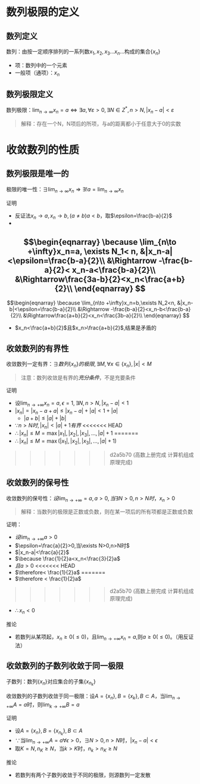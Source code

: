 # 数列极限的定义

## 数列定义

数列：由按一定顺序排列的一系列数$x_1, x_2, x_3\dots x_n\dots$构成的集合$\{x_n\}$

- 项：数列中的一个元素
- 一般项（通项）：$x_n$

## 数列极限定义

数列极限：$\lim_{n\to\infty}x_n=a \iff \exists a,\forall ε>0,\exists N\in Z^*,n>N, |x_n-a|<\varepsilon$

> 解释：存在一个N，N项后的所项，与a的距离都小于任意大于0的实数

# 收敛数列的性质

## 数列极限是唯一的

极限的唯一性：$\exists \lim_{n\to \infty}x_n \Rightarrow \exists !a=\lim_{n\to \infty}x_n$

证明

- 反证法$x_n\to a,x_n\to b,(a\neq b)a<b$，取$\epsilon=\frac{b-a}{2}$
- 
$$\begin{eqnarray}
    \because \lim_{n\to +\infty}x_n=a, \exists N_1< n, &|x_n-a|<\epsilon=\frac{b-a}{2}\\
    &\Rightarrow -\frac{b-a}{2}< x_n-a<\frac{b-a}{2}\\
    &\Rightarrow\frac{3a-b}{2}<x_n<\frac{a+b}{2}\\
\end{eqnarray}
$$
- 
$$\begin{eqnarray}
    \because \lim_{n\to +\infty}x_n=b,\exists N_2<n, &|x_n-b|<\epsilon=\frac{b-a}{2}\\
    &\Rightarrow -\frac{b-a}{2}<x_n-b<\frac{b-a}{2}\\
    &\Rightarrow\frac{a+b}{2}<x_n<\frac{3b-a}{2}\\
\end{eqnarray}
$$
- $x_n<\frac{a+b}{2}$且$x_n>\frac{a+b}{2}$,结果是矛盾的

## 收敛数列的有界性

收敛数列一定有界：$\exists 数列\{x_n\}的极限, \exists M, \forall x\in \{x_n\},|x|<M$
> 注意：数列收敛是有界的***充分条件***，不是充要条件

证明
- 设$\lim_{n\to +\infty}x_n=a,\epsilon=1,\exists N,n>N,|x_n-a|<1$
- $|x_n|=|x_n-a+a|\leq|x_n-a|+|a|<1+|a|$
  - $|a+b|\leq|a|+|b|$
- $\because n>N时, |x_n|<|a|+1有界$
<<<<<<< HEAD
- $\therefore |x_n|\leq M=\max{|x_1|,|x_2|,|x_3|,\dots,|a|+1}$
=======
- $\therefore |x_n|\leq M=\max(|x_1|,|x_2|,|x_3|,\dots,|a|+1)$
>>>>>>> d2a5b70 (高数上册完成 计算机组成原理完成)

## 收敛数列的保号性

收敛数列的保号性：$设\lim_{n\to+\infty}=a,a>0,当\exists N>0,n>N时，x_n>0$

 > 解释：当数列的极限是正数或负数，则在某一项后的所有项都是正数或负数

证明：
- $设\lim_{n\to+\infty}a>0$
- $\epsilon=\frac{a}{2}>0,当\exists N>0,n>N时$
- $|x_n-a|<\frac{a}{2}$
- $\because \frac{1}{2}a<x_n<\frac{3}{2}a$
- $且a>0$
<<<<<<< HEAD
- $\therefore< \frac{1}{2}a$
=======
- $\therefore < \frac{1}{2}a$
>>>>>>> d2a5b70 (高数上册完成 计算机组成原理完成)
- $\therefore x_n<0$

推论
- 若数列从某项起，$x_n\geq 0(\leq0)$，且$\lim_{n\to+\infty}x_n=a$,则$a\geq0(\leq0)$。（用反证法）

## 收敛数列的子数列收敛于同一极限
子数列：数列$\{x_n\}$对应集合的子集$\{x_{n_k}\}$

收敛数列的子数列收敛于同一极限：设$A=\{x_n\},B=\{x_k\},B\subset A$，当$\lim_{n\to+\infty}A=a$时，则$\lim_{k\to+\infty}B=a$

证明
- 设$A=\{x_n\},B=\{x_{n_k}\}, B\subset A$
- $\because$当$\lim_{n\to+\infty}A=a\forall\epsilon>0，\exists N>0,n>N$时，$|x_n-a|<\epsilon$
- 取$K=N,n_K\geq N$，当$k>K$时，$n_k>n_K\geq N$

推论
- 若数列有两个子数列收敛于不同的极限，则源数列一定发散

